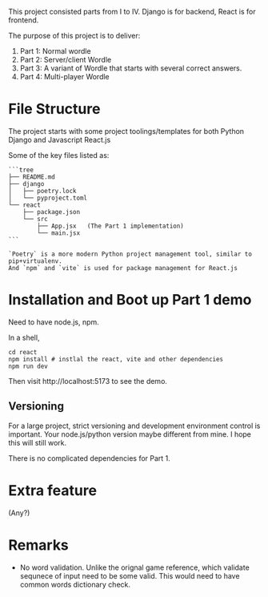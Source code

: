   This project consisted parts from I to IV.
  Django is for backend, React is for frontend.

  The purpose of this project is to deliver:

  1. Part 1: Normal wordle
  1. Part 2: Server/client Wordle
  1. Part 3: A variant of Wordle that starts with several correct answers.
  1. Part 4: Multi-player Wordle

# File Structure

  The project starts with some project toolings/templates for both Python Django and
  Javascript React.js

   Some of the key files listed as:

    ```tree
    ├── README.md
    ├── django
    │   ├── poetry.lock
    │   └── pyproject.toml
    └── react
        ├── package.json
        └── src
            ├── App.jsx   (The Part 1 implementation)
            └── main.jsx
    ```

    `Poetry` is a more modern Python project management tool, similar to pip+virtualenv.
    And `npm` and `vite` is used for package management for React.js


# Installation and Boot up Part 1 demo

  Need to have node.js, npm.

  In a shell,

  ```
  cd react
  npm install # instlal the react, vite and other dependencies
  npm run dev
  ```

  Then visit http://localhost:5173 to see the demo.

## Versioning

  For a large project, strict versioning and development environment control is important.
  Your node.js/python version maybe different from mine. I hope this will still work.

  There is no complicated dependencies for Part 1.

# Extra feature

  (Any?)

# Remarks

  * No word validation. Unlike the orignal game reference, which validate sequnece of input need to be some valid.
    This would need to have common words dictionary check.

